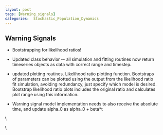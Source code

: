 ```yaml
---
layout: post
tags: [Warning_signals]
categories:  Stochastic_Population_Dynamics
---
```






 





Warning Signals
---------------

-   Bootstrapping for likelihood ratios!
-   Updated class behavior -- all simulation and fitting routines now
    return timeseries objects as data with correct range and timestep.
-   updated plotting routines. Likelihood ratio plotting function.
    Bootstraps of parameters can be plotted using the output from the
    likelihood ratio fit simulation, avoiding redundancy, just specify
    which model is desired. Bootstrap likelihood ratio plots includes
    the original ratio and calculates plot range using this information.

-   Warning signal model implementation needs to also receive the
    absolute time, and update alpha\_0 as alpha\_0 + beta\*t

\

\

